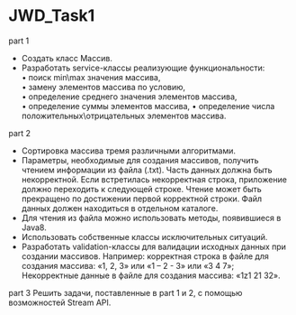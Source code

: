 # JWD_Task1

  part 1 
-  Создать класс Массив. 
-  Разработать service-классы реализующие функциональности:  
•  поиск min\max значения массива,  
•  замену элементов массива по условию,  
•  определение среднего значения элементов массива,  
•  определение суммы элементов массива, 
•  определение числа положительных\отрицательных элементов массива. 

  part 2 
-  Сортировка массива тремя различными алгоритмами. 
-  Параметры, необходимые для создания массивов, получить чтением информации из файла 
(.txt).  Часть  данных  должна  быть  некорректной.  Если  встретилась  некорректная 
строка,  приложение  должно  переходить  к  следующей  строке.  Чтение  может  быть 
прекращено по достижении первой корректной строки. Файл данных должен находиться в 
отдельном каталоге. 
-  Для чтения из файла можно использовать методы, появившиеся в Java8. 
-  Использовать собственные классы исключительных ситуаций. 
-  Разработать validation-классы для валидации исходных данных при создании массивов. 
Например: корректная строка в файле для создания массива: «1, 2, 3» или «1 – 2 - 3» или «3 4 7»; 
Некорректные данные в файле для создания массива: «1z1 21 32».

  part 3
Решить задачи, поставленные в part 1 и 2, с помощью возможностей Stream API. 
